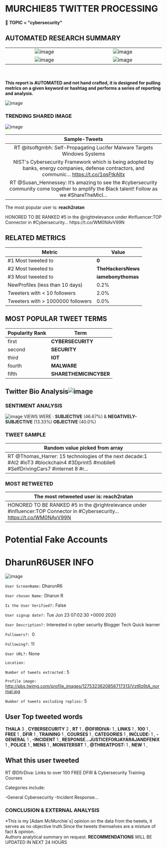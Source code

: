 # MURCHIE85 TWITTER PROCESSING 
&#x1F34E; **TOPIC = "cybersecurity"**

## AUTOMATED RESEARCH SUMMARY
 

|     |    | 
:-------------------------:|:-------------------------:
|  ![image](http://pbs.twimg.com/media/Ebcm-b2XYAUEtTp.jpg)     <img width=200/> | ![image](dark.png) <img width=200/> |
|  ![image](BIO.png)     | ![image](http://pbs.twimg.com/media/EbclpPwXsAE07zN.jpg) |   

<br></br>
<b> This report is AUTOMATED and not hand crafted, it is designed for pulling metrics on a given keyword or hashtag and performs a series of reporting and analysis.</b>  
  


![image](TWEETS.png)



### TRENDING SHARED IMAGE

![image](twitterPostedImage.png)



|                **Sample-Tweets**        |
| :-------------: |
| RT @itsoftgmbh: Self-Propagating Lucifer Malware Targets Windows Systems | Threatpost#WebSecurity #Vulnerabilities #Malware #CyberSecurit… |
| NIST's Cybersecurity Framework which is being adopted by banks, energy companies, defense contractors, and communic… https://t.co/1qsFtkAItx |
| RT @Susan_Hennessey: It’s amazing to see the #cybersecurity community come together to amplify the Black talent! Follow as we #ShareTheMicI… |

The most popular user is: **reach2ratan**
<div class="alert alert-block alert-danger"> HONORED TO BE RANKED #5 in the @rightrelevance under #influencer:TOP Connector in #Cybersecurity… https://t.co/WM0NAvV99N</div>

## RELATED METRICS<br>
| Metric | Value |
| ------------- | ------------- |
| #1 Most tweeted to  | **0** |
| #2 Most tweeted to  | **TheHackersNews** |
| #3 Most tweeted to  | **iamebonythomas** |
| NewProfiles (less than 10 days) | 0.2%  |
| Tweeters with < 10 followers  | 2.0%|
| Tweeters with > 1000000 followers  | 0.0%  |



## MOST POPULAR TWEET TERMS 


| Popularity Rank  | Term |
| ------------- | ------------- |
| first  | **CYBERSECURITY**  |
| second  | **SECURITY**  |
| third  | **IOT** |
| fourth  | **MALWARE**  |
| fifth  | **SHARETHEMICINCYBER**  |


## Twitter Bio Analysis![image](BIO.png)
### SENTIMENT ANALYSIS
![image](sentiment.png)
VIEWS WERE : **SUBJECTIVE**  (46.67%) & **NEGATIVELY-SUBJECTIVE** (13.33%) **OBJECTIVE** (40.0%)

### TWEET SAMPLE 
| Random value picked from array |
| ------------- |
|RT @Thomas_Harrer: 15 technologies of the next decade:1 #AI2 #IoT3 #blockchain4 #3Dprint5 #mobile6 #SelfDrivingCars7 #internet 8 #r… |

### MOST RETWEETED 

| The most retweeted user is: **reach2ratan**  |
| ------------- |
| HONORED TO BE RANKED #5 in the @rightrelevance under #influencer:TOP Connector in #Cybersecurity… https://t.co/WM0NAvV99N |

# Potential Fake Accounts
 
# DharunR6USER INFO
![image](http://pbs.twimg.com/profile_images/1275323620856717313/VztRz6tA_normal.jpg)
 
`User ScreenName:` DharunR6 
 
`User chosen Name:` Dharun R 
 
`Is the User Verified?:` False 
 
`User signup date?:` Tue Jun 23 07:02:30 +0000 2020 
 
`User Description?:` Interested in cyber security
Blogger
Tech 
Quick learner 
 
`Followers?: `0 
 
`Following?:` 11 
 
`User URL?:` None 
 
`Location:`  
 
`Number of tweets extracted`  : 5 
 
`Profile image:` http://pbs.twimg.com/profile_images/1275323620856717313/VztRz6tA_normal.jpg 
 
`Number of tweets excluding replies:` 5 
 

 

 
## User Top tweeted words 
 
**THALA** 3 , **CYBERSECURITY** 2 , **RT** 1 , **@DFIRDIVA:** 1 , **LINKS** 1 , **100** 1 , **FREE** 1 , **DFIR** 1 , **TRAINING** 1 , **COURSES** 1 , **CATEGORIES** 1 , **INCLUDE:** 1 , **-GENERAL** 1 , **-INCIDENT** 1 , **RESPONSE…JUSTICEFORJAYARAJANDFENIX** 1 , **POLICE** 1 , **MENS** 1 , **MONSTERSRT** 1 , **@THREATPOST:** 1 , **NEW** 1 , 
 
## What this user tweeted
 
RT @DfirDiva: Links to over 100 FREE DFIR &amp; Cybersecurity Training Courses

Categories include:

-General Cybersecurity
-Incident Response…
 
### CONCLUSION & EXTERNAL ANALYSIS

*This is my [Adam McMurchie`s] opinion on the data from the tweets, it serves as no objective truth.Since the tweets themselves are a mixture of fact & opinion.<br>
Authors analytical summary on request.
**RECOMMENDATIONS** WILL BE UPDATED IN NEXT  24 HOURS <br>